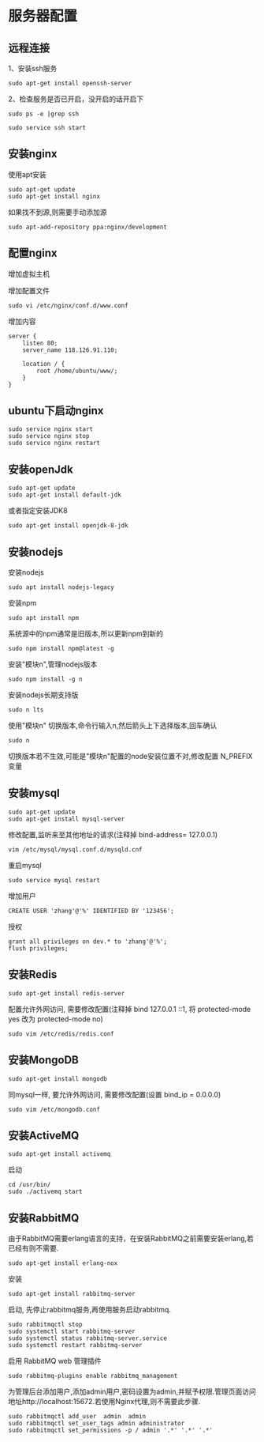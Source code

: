# 服务器配置

## 远程连接
1、安装ssh服务

    sudo apt-get install openssh-server

2、检查服务是否已开启，没开启的话开启下

    sudo ps -e |grep ssh

    sudo service ssh start

## 安装nginx

使用apt安装

    sudo apt-get update
    sudo apt-get install nginx

如果找不到源,则需要手动添加源

    sudo apt-add-repository ppa:nginx/development

## 配置nginx

增加虚拟主机

增加配置文件

    sudo vi /etc/nginx/conf.d/www.conf

增加内容

    server {
        listen 80;
        server_name 118.126.91.110;

        location / {
            root /home/ubuntu/www/;
        }
    }

## ubuntu下启动nginx

    sudo service nginx start
    sudo service nginx stop
    sudo service nginx restart

## 安装openJdk

    sudo apt-get update
    sudo apt-get install default-jdk

或者指定安装JDK8

    sudo apt-get install openjdk-8-jdk


## 安装nodejs
安装nodejs

	sudo apt install nodejs-legacy

安装npm

	sudo apt install npm

系统源中的npm通常是旧版本,所以更新npm到新的

	sudo npm install npm@latest -g

安装"模块n",管理nodejs版本 

	sudo npm install -g n

安装nodejs长期支持版

	sudo n lts

使用"模块n" 切换版本,命令行输入n,然后箭头上下选择版本,回车确认

	sudo n

切换版本若不生效,可能是"模块n"配置的node安装位置不对,修改配置 N_PREFIX 变量

## 安装mysql

    sudo apt-get update
    sudo apt-get install mysql-server

修改配置,监听来至其他地址的请求(注释掉 bind-address= 127.0.0.1)

    vim /etc/mysql/mysql.conf.d/mysqld.cnf

重启mysql

    sudo service mysql restart
	
增加用户

	CREATE USER 'zhang'@'%' IDENTIFIED BY '123456';
	
授权

	grant all privileges on dev.* to 'zhang'@'%';
	flush privileges;

## 安装Redis

    sudo apt-get install redis-server

配置允许外网访问, 需要修改配置(注释掉 bind 127.0.0.1 ::1, 将 protected-mode yes 改为 protected-mode no)

    sudo vim /etc/redis/redis.conf

## 安装MongoDB

    sudo apt-get install mongodb

同mysql一样, 要允许外网访问, 需要修改配置(设置 bind_ip = 0.0.0.0)

    sudo vim /etc/mongodb.conf

## 安装ActiveMQ

    sudo apt-get install activemq

启动

    cd /usr/bin/
    sudo ./activemq start


## 安装RabbitMQ

由于RabbitMQ需要erlang语言的支持，在安装RabbitMQ之前需要安装erlang,若已经有则不需要.

	sudo apt-get install erlang-nox

安装

	sudo apt-get install rabbitmq-server

启动, 先停止rabbitmq服务,再使用服务启动rabbitmq.

	sudo rabbitmqctl stop
	sudo systemctl start rabbitmq-server
	sudo systemctl status rabbitmq-server.service
	sudo systemctl restart rabbitmq-server

启用 RabbitMQ web 管理插件

	sudo rabbitmq-plugins enable rabbitmq_management

为管理后台添加用户,添加admin用户,密码设置为admin,并赋予权限.管理页面访问地址http://localhost:15672.若使用Nginx代理,则不需要此步骤.

	sudo rabbitmqctl add_user  admin  admin
	sudo rabbitmqctl set_user_tags admin administrator
	sudo rabbitmqctl set_permissions -p / admin '.*' '.*' '.*'